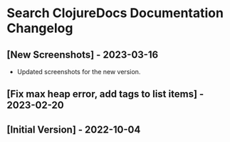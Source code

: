 # Search ClojureDocs Documentation Changelog

## [New Screenshots] - 2023-03-16

- Updated screenshots for the new version.

## [Fix max heap error, add tags to list items] - 2023-02-20

## [Initial Version] - 2022-10-04
